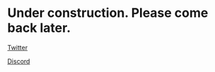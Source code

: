 # Under construction. Please come back later.

[Twitter](http://twitter.com/publicland\_)

[Discord](http://discord.gg/qhg6wqWE5j)
